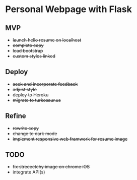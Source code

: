 # Personal Webpage with Flask

## MVP
- ~~launch hello resume on localhost~~
- ~~complete copy~~
- ~~load bootstrap~~
- ~~custom styles linked~~

## Deploy
- ~~seek and incorporate feedback~~
- ~~adjust style~~
- ~~deploy to Heroku~~
- ~~migrate to turkosaur.us~~

## Refine
- ~~rewrite copy~~
- ~~change to dark mode~~
- ~~implement responsive web framwork for resume image~~

## TODO
- ~~fix streeeetchy image on chrome iOS~~
- integrate API(s)